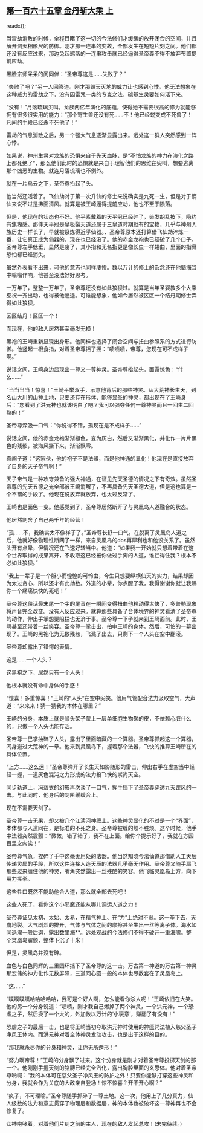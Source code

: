 ## [第一百六十五章 金丹斩大乘 上](https://www.xxbiquge.com/11_11207/9099041.html)
readx();

  当雷劫消散的时候，全程目睹了这一切的今法修们才缓缓的放开闭合的空间，并且解开洞天相形尺的防御。刚才那一连串的变故，全部发生在短短片刻之间。他们都还没有反应过来，那边兔起鹞落的一连串攻击就已经逼得圣帝尊不得不放弃布置提前应劫。

  黑脸宗师呆呆的问同伴：“圣帝尊这是……失败了？”

  “失败了吧？”另一人回答道。刚才那毁天灭地的威力让也感到心悸。他无法想象在这种威力的雷劫之下，没有囚雷咒一类的专克之法，碳基生灵要如何活下来。

  “没有！”月落琉璃尖叫，龙族两亿年演化的底蕴，使得她不需要很高的修为就能够拥有很多很实用的能力：“那个寄生兽还没有死……不！他已经蜕变成不死兽了！凡间的手段已经杀不死他了！”

  雷劫的气息消散之后，另一个强大气息逐渐显露出来。远处这一群人突然感到一阵心悸。

  如果说，神州生灵对龙族的恐惧来自于先天血脉，是“不怕龙族的神力在演化之路上都死绝了”，那么他们此时的恐惧就是来自于理智他们的思维在尖叫，想要逃离那个凶恶的生物。就连月落琉璃也不例外。

  就在一片乌云之下，圣帝尊抬起了头。

  他当然还活着了。飞仙劫对于第一次升仙的修士来说确实是九死一生，但是对于谪仙来说不过是拂面清风。就算是被王崎逼得提前应劫，他也不至于陨落。

  但是，他现在的状态也不好。他平素戴着的天平冠已经碎了，头发胡乱披下，隐约有焦糊感。那件天平冠是皇极裂天道还属于三皇道时期就有的宝物，几乎与神州人族历史一样长了，早就被祭炼得近乎仙器。、圣帝尊原本还打算借飞仙劫淬炼一番，让它真正成为仙器的，现在也已经没了。他的赤金龙袍也已经破了几个口子。圣帝尊左手低垂，显然是废了，其小指和无名指更是像长虫一样蜷曲，里面的指骨恐怕都已经消失。

  虽然外表看不出来，可他的意志也同样凄惨。数以万计的修士的杂念还在他脑海当中嗡嗡作响，他甚至没法好好思考。

  一万年了，整整一万年了，圣帝尊还没有如此狼狈过。就算是当年圣婴教多个大乘巫祝一齐出动，也得被他逼退。可谁能想象，他如今居然被区区一个结丹期修士弄得如此狼狈。

  区区结丹！区区一个！

  而现在，他的敌人居然甚至毫发无损！

  黑袍的王崎重新显现出身形。他同样也选择了闭合空间与扭曲参照系的方式进行防御。他竖起一根食指，对着圣帝尊摇了摇：“啧啧啧，帝尊，您现在可不成样子啊。”

  说话之间，王崎身边显现出一尊又一尊神灵。圣帝尊抬起头，面露惊色：“什么……”

  “当当当当！惊喜！”王崎平举双手，示意他背后的那些神灵。从大荒神长生天，到名山大川的山神土地，只要还存在形体、能够显圣的神灵，都出现在了王崎身后：“您看到了洪元神也就该明白了吧？我可以强夺任何一尊神灵而且一回生二回熟的！”

  圣帝尊深吸一口气：“你说得不错，孤现在是不成样子……”

  说话之间，他的赤金龙袍渐渐褪色，变为灰白，然后又渐渐黑化，并化作一片片黑色的残骸，被海风撕下来，渐渐飘零。

  真阐子道：“这家伙，他的袍子不是法器，而是他神通的显化！他现在是直接放弃了自身的天子帝气啊！”

  天子帝气是一种攻守兼备的强大神通，在证见先天圣德的情况之下有奇效。虽然圣帝尊的先天五德之光全部被王崎消解了，不再具备先天圣德大道，但是这也算是一个不错的手段了。他现在说放弃就放弃，也太过反常了。

  王崎也是面色一变。他感觉到了，圣帝尊居然断开了与灵凰岛人道融合的状态。

  他居然割舍了自己两千年的经营！

  “孤……不，我确实太不像样子了。”圣帝尊长舒一口气。在脱离了灵凰岛人道之后，他就好像物理性断网了一样，来自灵凰岛的dos再犀利也和他没关系了。虽然头开有点晕，但情况还在飞速好转当中。他道：“如果我一开始就只想着带着在这个世界取得的成果离开，不收取这已经被你做过手脚的人道，谁拦得住我？根本不必如此狼狈。”

  “我上一辈子是一个胆小而惶惶的可怜虫，今生只想要纵横仙天的实力，结果却因为太过贪心，所以还才有此劫数。外道的小辈，你点醒了我，我得谢谢你就让我赐你一个痛痛快快的死吧！”

  圣帝尊这段话最末尾一个字的尾音在一瞬间变得扭曲他移动得太快了，多普勒现象将声音完全改变。没有人反应过来。就算那些具备了合体境界的神灵看清了圣帝尊的动作，伸出手掌想要阻拦也无济于事。圣帝尊一下子就来到王崎面前。此时，王崎甚至还带着一丝笑容。圣帝尊一掌击出，拍中王崎的身体。然后，可怕的一幕出现了。王崎的黑袍化为无数残骸，飞溅了出去，只剩下一个人头在空中翻滚。

  圣帝尊却露出了错愕的表情。

  这是……一个人头？

  这黑袍之下，居然只有一个人头！

  他根本就没有命中身体的手感！

  “惊喜！多重惊喜！”王崎的“人头”在空中尖笑。他用气管配合法力汲取空气，大声道：“来来来！猜一猜我的本体在哪里？”

  王崎的分身，本质上就是骨头架子蒙上一层单细胞生物聚的皮，不依赖心脏什么的，只做一个人头也能存活。

  圣帝尊一巴掌抽碎了人头，露出了里面暗藏的一个算器。圣帝尊抓起这一个算器，闪身避过大荒神的一拳。他来到灵凰岛下，握着那个法器，飞快的推算王崎所在的具体位置。

  “上方……这么远！”圣帝尊弹开了长生天如影随形的雷击，伸出右手在虚空当中轻轻一握，一道灰色混沌之力形成的法力投飞快的崇尚天空。

  同步轨道上，冯落衣的幻影再次谈了一口气，挥手挡下了圣帝尊穿透九天罡风的一击。与此同时，他身后的剑匣缓缓合上。

  现在不需要天剑了。

  圣帝尊一击无果，却又被几个江渎河神缠上。这些神灵显化的不过是一个“界面”，本体都与人道同在，是标准的不死之身。圣帝尊被缠的烦不胜烦。这个时候，他手中法器突然震颤：“微微，错了错了，我不在上面。给你个提示好了，我就在方圆百里之内诶！”

  圣帝尊气急，捏碎了手中这毫无用处的法器。他当然知晓今法仙道那借助人工天辰传递灵犀的手段，所以这件连接人造天辰的法器几乎毫无作用。圣帝尊又随手扇飞那些过来缠住他的神灵，嘴角突然露出一丝残酷的笑容。他飞临灵凰岛上方，向下用力挥拳。

  这些牲口既然不能助他合人道，那么就全部去死吧！

  这些人死了，看你这个小邪魔还能从哪儿调运人道之力！

  圣帝尊证见太初、太始、太易，在精气神上、在“力”上绝对不弱。这一拳下去，天崩地裂。大气剧烈的排开，气体与气体之间的摩擦甚至生出一丝等离子体。海水如同退潮一般后退，露出数里海**。远处观战的今法修们不得不破开一重海啸。整个灵凰岛震颤，整体下沉了十米！

  但是，灵凰岛并没有碎。

  血色与白色同辉的三重圆环挡下了圣帝尊的这一击。万古第一神道的万古第一神灵那宏伟的神力化作无数屏障，三道同心圆一般的本体也尽数套在了灵凰岛上。

  “这……”

  “噗噗噗噗哈哈哈哈哈，我可是个好人啊，怎么能看你杀人呢！”王崎依旧在大笑。他的另一个分身说道：“啧啧，刚才我自己爆掉了两个神灵，一个洪元神，一个恐虐之子，然后换了一个大的，外加数以万计的‘小玩意’，赚翻了有没有！”

  恐虐之子的最后一击，也是将王崎当初夺取洪元神时使用的神瘟咒法植入慈父圣子净风王体内。而洪元神对着全体神灵发动攻击，也是出于这样的目的。

  “那我就杀尽你的分身和神灵，让你无所遁形！”

  “努力啊帝尊！”王崎的分身飘了过来。这个分身就是刚才对着圣帝尊投掷天剑的那一个。他刚刚手握天剑的胳膊已经完全汽化，露出胸腔里面的玄思体。他对着圣帝尊呐喊：“我的本体可在慈父圣子净风王的防护之外！只要你能够打穿这些神灵和分身，我就会作为关底的大敌亲自登场！惊不惊喜？开不开心啊？”

  “疯子，不可理喻。”圣帝尊随手抓碎了一尊土地。这一次，他用上了几分真力，仙人级数的法力和意志贯穿了物理层和数据层，神的本体也被破坏这一尊神再也不会修复了。

  众神咆哮着，对着他们片刻之前的主人，现在的敌人发起总攻！(未完待续。)
